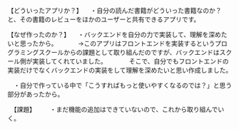 【どういったアプリか？】
　・自分の読んだ書籍がどういった書籍なのか？と、その書籍のレビューをほかのユーザーと共有できるアプリです。

【なぜ作ったのか？】
　・バックエンドを自分の力で実装して、理解を深めたいと思ったから。
　　　→このアプリはフロントエンドを実装するというプログラミングスクールからの課題として取り組んだのですが、バックエンドはスクール側が実装してくれていました。
　　　 そこで、自分でもフロントエンドの実装だけでなくバックエンドの実装をして理解を深めたいと思い作成しました。

　・自分で作っている中で「こうすればもっと使いやすくなるのでは？」と思う部分があったから。

　【課題】
　　・まだ機能の追加はできていないので、これから取り組んでいく。

